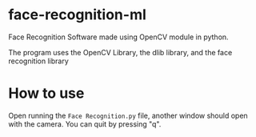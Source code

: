 # face-recognition-ml
Face Recognition Software made using OpenCV module in python.

The program uses the OpenCV Library, the dlib library, and the face recognition library

# How to use

Open running the ```Face Recognition.py``` file, another window should open with the camera. You can quit by pressing "q".
